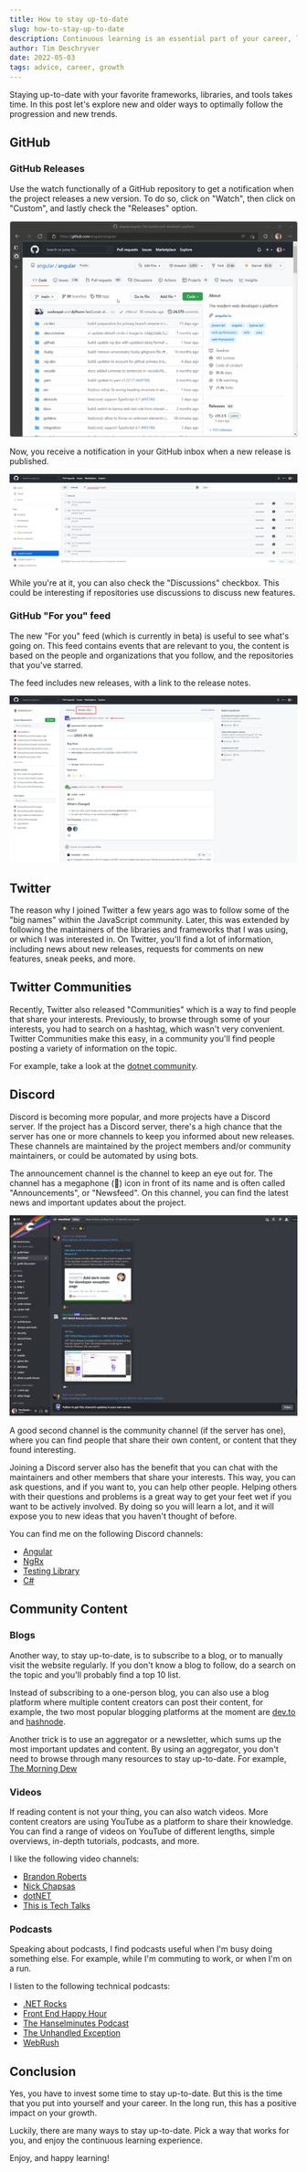 ```yaml
---
title: How to stay up-to-date
slug: how-to-stay-up-to-date
description: Continuous learning is an essential part of your career, let's take a look at how you can do your best to keep growing.
author: Tim Deschryver
date: 2022-05-03
tags: advice, career, growth
---
```


Staying up-to-date with your favorite frameworks, libraries, and tools takes time.
In this post let's explore new and older ways to optimally follow the progression and new trends.

## GitHub

### GitHub Releases

Use the watch functionally of a GitHub repository to get a notification when the project releases a new version.
To do so, click on "Watch", then click on "Custom", and lastly check the "Releases" option.

![Instructions on how to watch the Angular repository.](./images/github-follow.gif)

Now, you receive a notification in your GitHub inbox when a new release is published.

![My inbox filtered on the Angular repository, containing the most recent releases.](./images/github-notifications.png)

While you're at it, you can also check the "Discussions" checkbox.
This could be interesting if repositories use discussions to discuss new features.

### GitHub "For you" feed

The new "For you" feed (which is currently in beta) is useful to see what's going on.
This feed contains events that are relevant to you, the content is based on the people and organizations that you follow, and the repositories that you've starred.

The feed includes new releases, with a link to the release notes.

![My personal feed, which contains information about new releases.](./images/github-feed.png)

## Twitter

The reason why I joined Twitter a few years ago was to follow some of the "big names" within the JavaScript community.
Later, this was extended by following the maintainers of the libraries and frameworks that I was using, or which I was interested in. On Twitter, you'll find a lot of information, including news about new releases, requests for comments on new features, sneak peeks, and more.

## Twitter Communities

Recently, Twitter also released "Communities" which is a way to find people that share your interests.
Previously, to browse through some of your interests, you had to search on a hashtag, which wasn't very convenient.
Twitter Communities make this easy, in a community you'll find people posting a variety of information on the topic.

For example, take a look at the [dotnet community](https://twitter.com/i/communities/1488624124817666051).

## Discord

Discord is becoming more popular, and more projects have a Discord server.
If the project has a Discord server, there's a high chance that the server has one or more channels to keep you informed about new releases. These channels are maintained by the project members and/or community maintainers, or could be automated by using bots.

The announcement channel is the channel to keep an eye out for.
The channel has a megaphone (📢) icon in front of its name and is often called "Announcements", or "Newsfeed".
On this channel, you can find the latest news and important updates about the project.

![The C# newsfeed Discord channel.](./images/discord-newsfeed.png)

A good second channel is the community channel (if the server has one), where you can find people that share their own content, or content that they found interesting.

Joining a Discord server also has the benefit that you can chat with the maintainers and other members that share your interests.
This way, you can ask questions, and if you want to, you can help other people.
Helping others with their questions and problems is a great way to get your feet wet if you want to be actively involved.
By doing so you will learn a lot, and it will expose you to new ideas that you haven't thought of before.

You can find me on the following Discord channels:

- [Angular](https://discord.com/invite/angular)
- [NgRx](https://discord.com/invite/ngrx)
- [Testing Library](https://discord.com/invite/testing-library)
- [C#](https://discord.com/invite/csharp)

## Community Content

### Blogs

Another way, to stay up-to-date, is to subscribe to a blog, or to manually visit the website regularly.
If you don't know a blog to follow, do a search on the topic and you'll probably find a top 10 list.

Instead of subscribing to a one-person blog, you can also use a blog platform where multiple content creators can post their content, for example, the two most popular blogging platforms at the moment are [dev.to](https://dev.to/) and [hashnode](https://hashnode.com/).

Another trick is to use an aggregator or a newsletter, which sums up the most important updates and content.
By using an aggregator, you don't need to browse through many resources to stay up-to-date.
For example, [The Morning Dew](https://www.alvinashcraft.com/)

### Videos

If reading content is not your thing, you can also watch videos.
More content creators are using YouTube as a platform to share their knowledge.
You can find a range of videos on YouTube of different lengths, simple overviews, in-depth tutorials, podcasts, and more.

I like the following video channels:

- [Brandon Roberts](https://www.youtube.com/c/BrandonRobertsDev)
- [Nick Chapsas](https://www.youtube.com/c/Elfocrash)
- [dotNET](https://www.youtube.com/c/dotNET)
- [This is Tech Talks](https://www.youtube.com/c/ThisisTechTalks)

### Podcasts

Speaking about podcasts, I find podcasts useful when I'm busy doing something else.
For example, while I'm commuting to work, or when I'm on a run.

I listen to the following technical podcasts:

- [.NET Rocks](https://www.dotnetrocks.com/)
- [Front End Happy Hour](https://www.frontendhappyhour.com/)
- [The Hanselminutes Podcast](https://www.hanselminutes.com/)
- [The Unhandled Exception](https://unhandledexceptionpodcast.com/)
- [WebRush](https://webrush.io/)

## Conclusion

Yes, you have to invest some time to stay up-to-date.
But this is the time that you put into yourself and your career.
In the long run, this has a positive impact on your growth.

Luckily, there are many ways to stay up-to-date.
Pick a way that works for you, and enjoy the continuous learning experience.

Enjoy, and happy learning!
